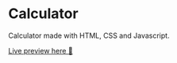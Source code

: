 # Calculator

Calculator made with HTML, CSS and Javascript.

[Live preview here 🤖](https://pvdevs.github.io/calculator/)

